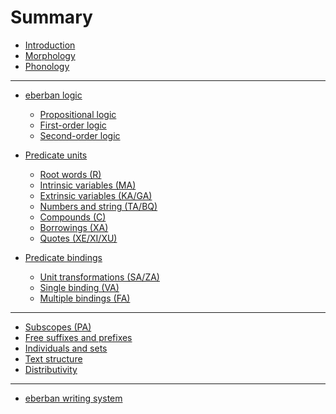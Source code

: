 # Summary

- [Introduction](introduction.md)  
- [Morphology](morphology.md)
- [Phonology](phonology.md)

-----

- [eberban logic](logic/intro.md)
  - [Propositional logic](logic/propositional.md)
  - [First-order logic](logic/first_order.md)
  - [Second-order logic](logic/second_order.md)

- [Predicate units](units/intro.md)
  - [Root words (R)](units/R.md)
  - [Intrinsic variables (MA)](units/MA.md)
  - [Extrinsic variables (KA/GA)](units/KA_GA.md)
  - [Numbers and string (TA/BQ)](units/TA_BQ.md)
  - [Compounds (C)](units/C.md)
  - [Borrowings (XA)](units/XA.md)
  - [Quotes (XE/XI/XU)](units/XE_XI_XU.md)


- [Predicate bindings](bindings/intro.md)
  - [Unit transformations (SA/ZA)](bindings/SA_ZA.md)
  - [Single binding (VA)]()
  - [Multiple bindings (FA)]()

----

- [Subscopes (PA)]()
- [Free suffixes and prefixes]()
- [Individuals and sets]()
- [Text structure]()
- [Distributivity]()

-----

- [eberban writing system]()
